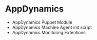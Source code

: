 AppDynamics
===========


* AppDynamics Puppet Module
* AppDynamics Machine Agent init script
* AppDynamics Monitoring Extentions

